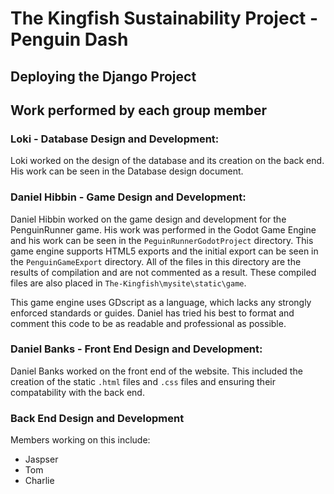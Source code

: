 # The Kingfish Sustainability Project - Penguin Dash

## Deploying the Django Project

## Work performed by each group member

### Loki - Database Design and Development:

Loki worked on the design of the database and its creation on the back end. His work can be seen in the Database design document.

### Daniel Hibbin - Game Design and Development:

Daniel Hibbin worked on the game design and development for the PenguinRunner game. His work was performed in the Godot Game Engine and his work can be seen in the `PeguinRunnerGodotProject` directory. This game engine supports HTML5 exports and the initial export can be seen in the `PenguinGameExport` directory. All of the files in this directory are the results of compilation and are not commented as a result. These compiled files are also placed in `The-Kingfish\mysite\static\game`.

This game engine uses GDscript as a language, which lacks any strongly enforced standards or guides. Daniel has tried his best to format and comment this code to be as readable and professional as possible. 

### Daniel Banks - Front End Design and Development:

Daniel Banks worked on the front end of the website. This included the creation of the static `.html` files and `.css` files and ensuring their compatability with the back end. 

### Back End Design and Development
Members working on this include:
- Jaspser
- Tom
- Charlie


